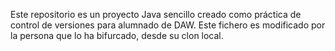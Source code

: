 Este repositorio es un proyecto Java sencillo creado como práctica de control de versiones para alumnado de DAW.
Este fichero es modificado por la persona que lo ha bifurcado, desde su clon local. 
